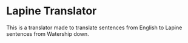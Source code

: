 # Lapine Translator

This is a translator made to translate sentences from English to Lapine sentences from Watership down.